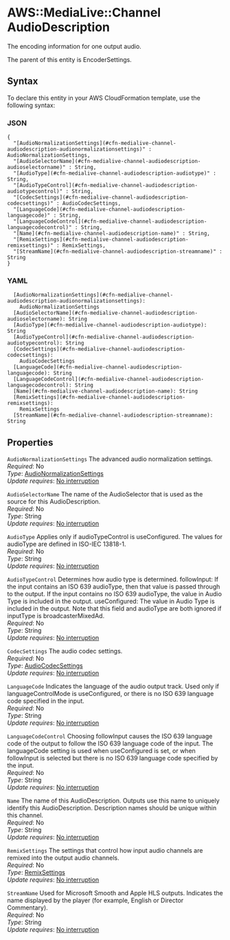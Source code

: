 # AWS::MediaLive::Channel AudioDescription<a name="aws-properties-medialive-channel-audiodescription"></a>

The encoding information for one output audio\.

The parent of this entity is EncoderSettings\.

## Syntax<a name="aws-properties-medialive-channel-audiodescription-syntax"></a>

To declare this entity in your AWS CloudFormation template, use the following syntax:

### JSON<a name="aws-properties-medialive-channel-audiodescription-syntax.json"></a>

```
{
  "[AudioNormalizationSettings](#cfn-medialive-channel-audiodescription-audionormalizationsettings)" : AudioNormalizationSettings,
  "[AudioSelectorName](#cfn-medialive-channel-audiodescription-audioselectorname)" : String,
  "[AudioType](#cfn-medialive-channel-audiodescription-audiotype)" : String,
  "[AudioTypeControl](#cfn-medialive-channel-audiodescription-audiotypecontrol)" : String,
  "[CodecSettings](#cfn-medialive-channel-audiodescription-codecsettings)" : AudioCodecSettings,
  "[LanguageCode](#cfn-medialive-channel-audiodescription-languagecode)" : String,
  "[LanguageCodeControl](#cfn-medialive-channel-audiodescription-languagecodecontrol)" : String,
  "[Name](#cfn-medialive-channel-audiodescription-name)" : String,
  "[RemixSettings](#cfn-medialive-channel-audiodescription-remixsettings)" : RemixSettings,
  "[StreamName](#cfn-medialive-channel-audiodescription-streamname)" : String
}
```

### YAML<a name="aws-properties-medialive-channel-audiodescription-syntax.yaml"></a>

```
  [AudioNormalizationSettings](#cfn-medialive-channel-audiodescription-audionormalizationsettings): 
    AudioNormalizationSettings
  [AudioSelectorName](#cfn-medialive-channel-audiodescription-audioselectorname): String
  [AudioType](#cfn-medialive-channel-audiodescription-audiotype): String
  [AudioTypeControl](#cfn-medialive-channel-audiodescription-audiotypecontrol): String
  [CodecSettings](#cfn-medialive-channel-audiodescription-codecsettings): 
    AudioCodecSettings
  [LanguageCode](#cfn-medialive-channel-audiodescription-languagecode): String
  [LanguageCodeControl](#cfn-medialive-channel-audiodescription-languagecodecontrol): String
  [Name](#cfn-medialive-channel-audiodescription-name): String
  [RemixSettings](#cfn-medialive-channel-audiodescription-remixsettings): 
    RemixSettings
  [StreamName](#cfn-medialive-channel-audiodescription-streamname): String
```

## Properties<a name="aws-properties-medialive-channel-audiodescription-properties"></a>

`AudioNormalizationSettings`  <a name="cfn-medialive-channel-audiodescription-audionormalizationsettings"></a>
The advanced audio normalization settings\.  
*Required*: No  
*Type*: [AudioNormalizationSettings](aws-properties-medialive-channel-audionormalizationsettings.md)  
*Update requires*: [No interruption](https://docs.aws.amazon.com/AWSCloudFormation/latest/UserGuide/using-cfn-updating-stacks-update-behaviors.html#update-no-interrupt)

`AudioSelectorName`  <a name="cfn-medialive-channel-audiodescription-audioselectorname"></a>
The name of the AudioSelector that is used as the source for this AudioDescription\.  
*Required*: No  
*Type*: String  
*Update requires*: [No interruption](https://docs.aws.amazon.com/AWSCloudFormation/latest/UserGuide/using-cfn-updating-stacks-update-behaviors.html#update-no-interrupt)

`AudioType`  <a name="cfn-medialive-channel-audiodescription-audiotype"></a>
Applies only if audioTypeControl is useConfigured\. The values for audioType are defined in ISO\-IEC 13818\-1\.  
*Required*: No  
*Type*: String  
*Update requires*: [No interruption](https://docs.aws.amazon.com/AWSCloudFormation/latest/UserGuide/using-cfn-updating-stacks-update-behaviors.html#update-no-interrupt)

`AudioTypeControl`  <a name="cfn-medialive-channel-audiodescription-audiotypecontrol"></a>
Determines how audio type is determined\. followInput: If the input contains an ISO 639 audioType, then that value is passed through to the output\. If the input contains no ISO 639 audioType, the value in Audio Type is included in the output\. useConfigured: The value in Audio Type is included in the output\. Note that this field and audioType are both ignored if inputType is broadcasterMixedAd\.  
*Required*: No  
*Type*: String  
*Update requires*: [No interruption](https://docs.aws.amazon.com/AWSCloudFormation/latest/UserGuide/using-cfn-updating-stacks-update-behaviors.html#update-no-interrupt)

`CodecSettings`  <a name="cfn-medialive-channel-audiodescription-codecsettings"></a>
The audio codec settings\.  
*Required*: No  
*Type*: [AudioCodecSettings](aws-properties-medialive-channel-audiocodecsettings.md)  
*Update requires*: [No interruption](https://docs.aws.amazon.com/AWSCloudFormation/latest/UserGuide/using-cfn-updating-stacks-update-behaviors.html#update-no-interrupt)

`LanguageCode`  <a name="cfn-medialive-channel-audiodescription-languagecode"></a>
Indicates the language of the audio output track\. Used only if languageControlMode is useConfigured, or there is no ISO 639 language code specified in the input\.  
*Required*: No  
*Type*: String  
*Update requires*: [No interruption](https://docs.aws.amazon.com/AWSCloudFormation/latest/UserGuide/using-cfn-updating-stacks-update-behaviors.html#update-no-interrupt)

`LanguageCodeControl`  <a name="cfn-medialive-channel-audiodescription-languagecodecontrol"></a>
Choosing followInput causes the ISO 639 language code of the output to follow the ISO 639 language code of the input\. The languageCode setting is used when useConfigured is set, or when followInput is selected but there is no ISO 639 language code specified by the input\.  
*Required*: No  
*Type*: String  
*Update requires*: [No interruption](https://docs.aws.amazon.com/AWSCloudFormation/latest/UserGuide/using-cfn-updating-stacks-update-behaviors.html#update-no-interrupt)

`Name`  <a name="cfn-medialive-channel-audiodescription-name"></a>
The name of this AudioDescription\. Outputs use this name to uniquely identify this AudioDescription\. Description names should be unique within this channel\.  
*Required*: No  
*Type*: String  
*Update requires*: [No interruption](https://docs.aws.amazon.com/AWSCloudFormation/latest/UserGuide/using-cfn-updating-stacks-update-behaviors.html#update-no-interrupt)

`RemixSettings`  <a name="cfn-medialive-channel-audiodescription-remixsettings"></a>
The settings that control how input audio channels are remixed into the output audio channels\.  
*Required*: No  
*Type*: [RemixSettings](aws-properties-medialive-channel-remixsettings.md)  
*Update requires*: [No interruption](https://docs.aws.amazon.com/AWSCloudFormation/latest/UserGuide/using-cfn-updating-stacks-update-behaviors.html#update-no-interrupt)

`StreamName`  <a name="cfn-medialive-channel-audiodescription-streamname"></a>
Used for Microsoft Smooth and Apple HLS outputs\. Indicates the name displayed by the player \(for example, English or Director Commentary\)\.  
*Required*: No  
*Type*: String  
*Update requires*: [No interruption](https://docs.aws.amazon.com/AWSCloudFormation/latest/UserGuide/using-cfn-updating-stacks-update-behaviors.html#update-no-interrupt)